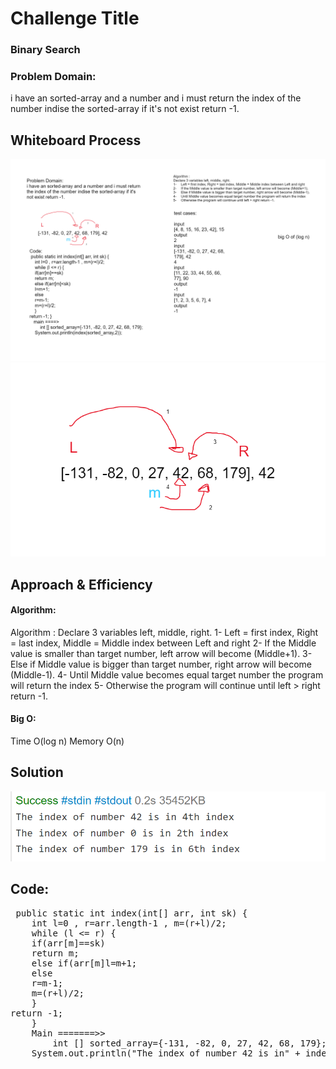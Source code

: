 # Challenge Title
<!-- Description of the challenge -->
### Binary Search
### Problem Domain:
i have an sorted-array and a number and i must return the index of the number indise the sorted-array if it's not exist return -1.

## Whiteboard Process
<!-- Embedded whiteboard image -->
![Alt Text](Binary-search-code-3.png)
![Alt Text](second.png)
## Approach & Efficiency
<!-- What approach did you take? Why? What is the Big O space/time for this approach? -->
#### Algorithm:
Algorithm :
Declare 3 variables left, middle, right.
1-	Left = first index, Right = last index, Middle = Middle index between Left and right
2-	If the Middle value is smaller than target number, left arrow will become (Middle+1).
3-	Else if Middle value is bigger than target number, right arrow will become (Middle-1).
4-	Until Middle value becomes equal target number the program will return the index 
5-	Otherwise the program will continue until left > right return -1. 
#### Big O:
Time O(log n)
Memory O(n)


## Solution
<!-- Show how to run your code, and examples of it in action -->
![Alt Text](p4.png)

## Code:
<pre>
 public static int index(int[] arr, int sk) {
    int l=0 , r=arr.length-1 , m=(r+l)/2;
    while (l <= r) {
    if(arr[m]==sk)
    return m;
    else if(arr[m]<sk)
    <pre>l=m+1;
    else
    r=m-1;
    m=(r+l)/2;
    }
return -1;
    }
    Main =======>>
        int [] sorted_array={-131, -82, 0, 27, 42, 68, 179};
    System.out.println("The index of number 42 is in" + index(sorted_array,42)); </pre>
 
    
</pre>
